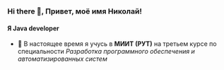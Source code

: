 ### Hi there 👋, Привет, моё имя Николай!
#### Я Java developer

- 🌱 В настоящее время я учусь в **МИИТ (РУТ)** на третьем курсе по специальности *Разработка программного обеспечения и автоматизированных систем*

<!--
**MrGreenNV/MrGreenNV** is a ✨ _special_ ✨ repository because its `README.md` (this file) appears on your GitHub profile.

Here are some ideas to get you started:

- 🔭 I’m currently working on ...
- 🌱 I’m currently learning ...
- 👯 I’m looking to collaborate on ...
- 🤔 I’m looking for help with ...
- 💬 Ask me about ...
- 📫 How to reach me: ...
- 😄 Pronouns: ...
- ⚡ Fun fact: ...
-->
